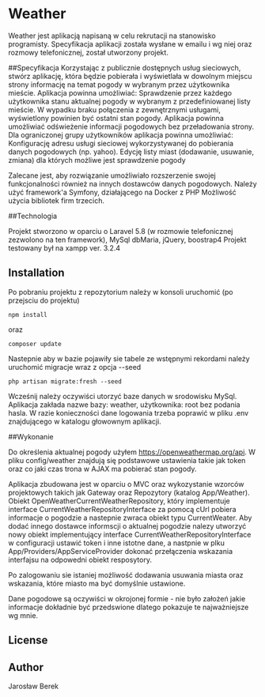 # Weather
Weather jest aplikacją napisaną w celu rekrutacji na stanowisko programisty. Specyfikacja aplikacji została wysłane w emailu i wg niej oraz rozmowy telefonicznej, został utworzony projekt.

##Specyfikacja
Korzystając z publicznie dostępnych usług sieciowych, stwórz aplikację, która będzie pobierała i wyświetlała w dowolnym miejscu strony informację na temat pogody w wybranym przez użytkownika mieście.
Aplikacja powinna umożliwiać:
Sprawdzenie przez każdego użytkownika stanu aktualnej pogody w wybranym z przedefiniowanej listy mieście. W wypadku braku połączenia z zewnętrznymi usługami, wyświetlony powinien być ostatni stan pogody. Aplikacja powinna umożliwiać odświeżenie informacji pogodowych bez przeładowania strony.
Dla ograniczonej grupy użytkowników aplikacja powinna umożliwiać:
Konfigurację adresu usługi sieciowej wykorzystywanej do pobierania danych pogodowych (np. yahoo).
Edycję listy miast (dodawanie, usuwanie, zmiana) dla których możliwe jest sprawdzenie pogody

Zalecane jest, aby rozwiązanie umożliwiało rozszerzenie swojej funkcjonalności również na innych dostawców danych pogodowych.
Należy użyć framework'a Symfony, działającego na Docker z PHP Możliwość użycia bibliotek firm trzecich.

##Technologia

Projekt stworzono w oparciu o Laravel 5.8 (w rozmowie telefonicznej zezwolono na ten framework), MySql dbMaria, jQuery, boostrap4
Projekt testowany był na xampp ver. 3.2.4

## Installation

Po pobraniu projektu z repozytorium należy w konsoli uruchomić (po przejsciu do projektu)


```
npm install
```
oraz

```
composer update
```

Nastepnie aby w bazie pojawiły sie tabele ze wstępnymi rekordami należy uruchomić migracje wraz z opcja --seed

```
php artisan migrate:fresh --seed
```
Wcześnij należy oczywiści utorzyć baze danych w srodowisku MySql. Aplikacja zakłada nazwe bazy: weather, użytkownika: root bez podania hasla. W razie konieczności dane logowania trzeba poprawić w pliku .env znajdującego w katalogu głowownym aplikacji.

##Wykonanie

Do określenia aktualnej pogody użyłem https://openweathermap.org/api. W pliku config/weather znajdują się podstawowe ustawienia takie jak token oraz co jaki czas trona w AJAX ma pobierać stan pogody.

Aplikacja zbudowana jest w oparciu o MVC oraz wykozystanie wzorców projektowych takich jak Gateway oraz Repozytory (katalog App/Weather).
Obiekt OpenWeatherCurrentWeatherRepository, który implementuje interface  CurrentWeatherRepositoryInterface za pomocą cUrl pobiera informacje o pogodzie a nastepnie zwraca obiekt typu CurrentWeater. Aby dodać innego dostawce informscji o aktualnej pogodzie nalezy utworzyć nowy obiekt implementujący interface CurrentWeatherRepositoryInterface w configuracji ustawić token i inne istotne dane, a nastpnie w plku App/Providers/AppServiceProvider dokonać przełączenia wskazania interfajsu na odpowedni obiekt resposytory.

Po zalogowaniu sie istaniej możliwość dodawania usuwania  miasta oraz wskazania, które miasto ma być domyślnie ustawione.

Dane pogodowe są oczywiści w okrojonej formie - nie było założeń jakie informacje dokładnie być przedswione dlatego pokazuje te najważniejsze wg mnie.

## License

## Author

Jarosław Berek

